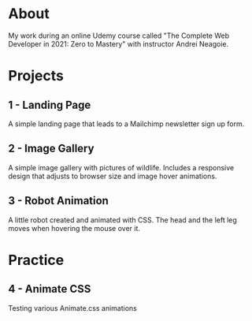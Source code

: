 # About

My work during an online Udemy course called "The Complete Web Developer in 2021: Zero to Mastery" with instructor Andrei Neagoie.



# Projects

## 1 - Landing Page

A simple landing page that leads to a Mailchimp newsletter sign up form.

## 2 - Image Gallery

A simple image gallery with pictures of wildlife. 
Includes a responsive design that adjusts to browser size and image hover animations.

## 3 - Robot Animation

A little robot created and animated with CSS.
The head and the left leg moves when hovering the mouse over it.


# Practice

## 4 - Animate CSS

Testing various Animate.css animations